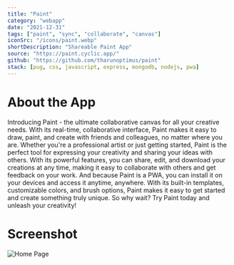 ```yaml
---
title: "Paint"
category: "webapp"
date: "2021-12-31"
tags: ["paint", "sync", "collaborate", "canvas"]
iconSrc: "/icons/paint.webp"
shortDescription: "Shareable Paint App"
source: "https://paint.cyclic.app/"
github: "https://github.com/tharunoptimus/paint"
stack: [pug, css, javascript, express, mongodb, nodejs, pwa]
---
```


# About the App

Introducing Paint - the ultimate collaborative canvas for all your creative needs. With its real-time, collaborative interface, Paint makes it easy to draw, paint, and create with friends and colleagues, no matter where you are. Whether you're a professional artist or just getting started, Paint is the perfect tool for expressing your creativity and sharing your ideas with others. With its powerful features, you can share, edit, and download your creations at any time, making it easy to collaborate with others and get feedback on your work. And because Paint is a PWA, you can install it on your devices and access it anytime, anywhere. With its built-in templates, customizable colors, and brush options, Paint makes it easy to get started and create something truly unique. So why wait? Try Paint today and unleash your creativity!

# Screenshot

![Home Page](/screenshots/paint.webp)
